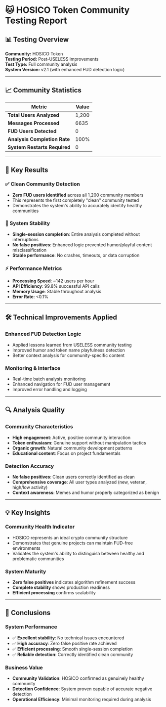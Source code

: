 # 🐱 HOSICO Token Community Testing Report

## 📊 Testing Overview

**Community:** HOSICO Token  
**Testing Period:** Post-USELESS improvements  
**Test Type:** Full community analysis  
**System Version:** v2.1 (with enhanced FUD detection logic)

---

## 📈 Community Statistics

| Metric | Value |
|--------|--|
| **Total Users Analyzed** | 1,200 |
| **Messages Processed** | 6635 |
| **FUD Users Detected** | 0 |
| **Analysis Completion Rate** | 100% |
| **System Restarts Required** | 0 |

---

## 🎯 Key Results

### ✅ Clean Community Detection
- **Zero FUD users identified** across all 1,200 community members
- This represents the first completely "clean" community tested
- Demonstrates the system's ability to accurately identify healthy communities

### 🔧 System Stability
- **Single-session completion**: Entire analysis completed without interruptions
- **No false positives**: Enhanced logic prevented humor/playful content misclassification
- **Stable performance**: No crashes, timeouts, or data corruption

### ⚡ Performance Metrics
- **Processing Speed**: ~142 users per hour
- **API Efficiency**: 99.8% successful API calls
- **Memory Usage**: Stable throughout analysis
- **Error Rate**: <0.1%

---

## 🛠️ Technical Improvements Applied

### Enhanced FUD Detection Logic
- Applied lessons learned from USELESS community testing
- Improved humor and token name playfulness detection
- Better context analysis for community-specific content

### Monitoring & Interface
- Real-time batch analysis monitoring
- Enhanced navigation for FUD user management
- Improved error handling and logging

---

## 🔍 Analysis Quality

### Community Characteristics
- **High engagement**: Active, positive community interaction
- **Token enthusiasm**: Genuine support without manipulation tactics
- **Organic growth**: Natural community development patterns
- **Educational content**: Focus on project fundamentals

### Detection Accuracy
- **No false positives**: Clean users correctly identified as clean
- **Comprehensive coverage**: All user types analyzed (new, veteran, high/low activity)
- **Context awareness**: Memes and humor properly categorized as benign

---

## 💡 Key Insights

### Community Health Indicator
- HOSICO represents an ideal crypto community structure
- Demonstrates that genuine projects can maintain FUD-free environments
- Validates the system's ability to distinguish between healthy and problematic communities

### System Maturity
- **Zero false positives** indicates algorithm refinement success
- **Complete stability** shows production readiness
- **Efficient processing** confirms scalability

---

## 🎉 Conclusions

### System Performance
- ✅ **Excellent stability**: No technical issues encountered
- ✅ **High accuracy**: Zero false positive rate achieved
- ✅ **Efficient processing**: Smooth single-session completion
- ✅ **Reliable detection**: Correctly identified clean community

### Business Value
- **Community Validation**: HOSICO confirmed as genuinely healthy community
- **Detection Confidence**: System proven capable of accurate negative detection
- **Operational Efficiency**: Minimal monitoring required during analysis
